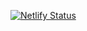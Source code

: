 [![Netlify Status](https://api.netlify.com/api/v1/badges/5f46421d-e0dd-4bde-ba0f-5f3b457f9ba8/deploy-status)](https://app.netlify.com/sites/just1n/deploys)
